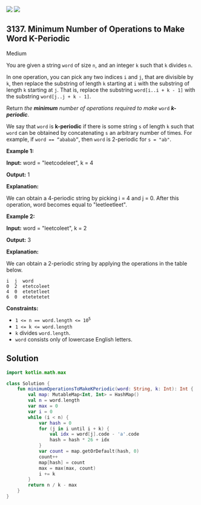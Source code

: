 [![](https://img.shields.io/github/stars/javadev/LeetCode-in-Kotlin?label=Stars&style=flat-square)](https://github.com/javadev/LeetCode-in-Kotlin)
[![](https://img.shields.io/github/forks/javadev/LeetCode-in-Kotlin?label=Fork%20me%20on%20GitHub%20&style=flat-square)](https://github.com/javadev/LeetCode-in-Kotlin/fork)

## 3137\. Minimum Number of Operations to Make Word K-Periodic

Medium

You are given a string `word` of size `n`, and an integer `k` such that `k` divides `n`.

In one operation, you can pick any two indices `i` and `j`, that are divisible by `k`, then replace the substring of length `k` starting at `i` with the substring of length `k` starting at `j`. That is, replace the substring `word[i..i + k - 1]` with the substring `word[j..j + k - 1]`.

Return _the **minimum** number of operations required to make_ `word` _**k-periodic**_.

We say that `word` is **k-periodic** if there is some string `s` of length `k` such that `word` can be obtained by concatenating `s` an arbitrary number of times. For example, if `word == “ababab”`, then `word` is 2-periodic for `s = "ab"`.

**Example 1:**

**Input:** word = "leetcodeleet", k = 4

**Output:** 1

**Explanation:**

We can obtain a 4-periodic string by picking i = 4 and j = 0. After this operation, word becomes equal to "leetleetleet".

**Example 2:**

**Input:** word = "leetcoleet", k = 2

**Output:** 3

**Explanation:**

We can obtain a 2-periodic string by applying the operations in the table below.

    i  j  word
    0  2  etetcoleet
    4  0  etetetleet
    6  0  etetetetet

**Constraints:**

*   <code>1 <= n == word.length <= 10<sup>5</sup></code>
*   `1 <= k <= word.length`
*   `k` divides `word.length`.
*   `word` consists only of lowercase English letters.

## Solution

```kotlin
import kotlin.math.max

class Solution {
    fun minimumOperationsToMakeKPeriodic(word: String, k: Int): Int {
        val map: MutableMap<Int, Int> = HashMap()
        val n = word.length
        var max = 0
        var i = 0
        while (i < n) {
            var hash = 0
            for (j in i until i + k) {
                val idx = word[j].code - 'a'.code
                hash = hash * 26 + idx
            }
            var count = map.getOrDefault(hash, 0)
            count++
            map[hash] = count
            max = max(max, count)
            i += k
        }
        return n / k - max
    }
}
```